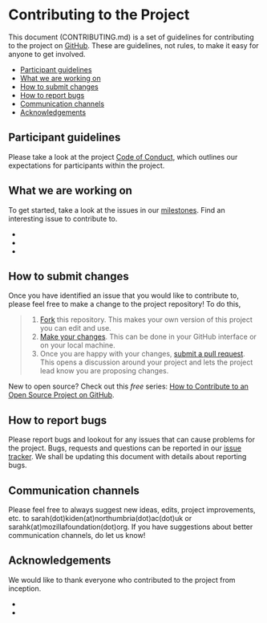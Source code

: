 # Contributing to the Project

This document (CONTRIBUTING.md) is a set of guidelines for contributing to the project on [GitHub](https://github.com/sktomor/OpenDoTT-communities). These are guidelines, not rules, to make it easy for anyone to get involved.

* [Participant guidelines](#participant-guidelines)
* [What we are working on](#what-we-are-working-on)
* [How to submit changes](#how-to-submit-changes)
* [How to report bugs](#how-to-report-bugs)
* [Communication channels](#communication-channels)
* [Acknowledgements](#acknowledgements)

## Participant guidelines
Please take a look at the project [Code of Conduct](https://github.com/sktomor/OpenDoTT-communities/blob/master/CODE_OF_CONDUCT.md), which outlines our expectations for participants within the project. 

## What we are working on
To get started, take a look at the issues in our [milestones](). Find an interesting issue to contribute to. 

+ 
+ 
+ 

## How to submit changes
Once you have identified an issue that you would like to contribute to, please feel free to make a change to the project repository! To do this, 

> 1. [Fork](https://help.github.com/articles/fork-a-repo/) this repository. This makes your own version of this project you can edit and use.
> 2. [Make your changes](https://guides.github.com/activities/forking/#making-changes). This can be done in your GitHub interface or on your local machine.
> 3. Once you are happy with your changes, [submit a pull request](https://help.github.com/articles/searching-issues-and-pull-requests/). This opens a discussion around your project and lets the project lead know you are proposing changes. 

New to open source? Check out this *free* series: [How to Contribute to an Open Source Project on GitHub](https://egghead.io/courses/how-to-contribute-to-an-open-source-project-on-github). 

## How to report bugs
Please report bugs and lookout for any issues that can cause problems for the project. Bugs, requests and questions can be reported in our [issue tracker](). We shall be updating this document with details about reporting bugs. 

## Communication channels
Please feel free to always suggest new ideas, edits, project improvements, etc. to sarah(dot)kiden(at)northumbria(dot)ac(dot)uk or sarahk(at)mozillafoundation(dot)org. If you have suggestions about better communication channels, do let us know! 

## Acknowledgements
We would like to thank everyone who contributed to the project from inception.

 + 
 + 
